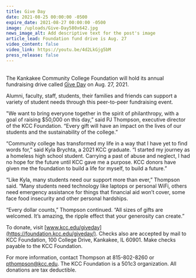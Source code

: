 ```yaml
---
title: Give Day
date: 2021-08-25 00:00:00 -0500
expire_date: 2021-08-27 00:00:00 -0500
image: /uploads/Give-Day580x642.jpg
news_image_alt: Add descriptive text for the post's image
article_lead: Foundation fund drive is Aug. 27
video_content: false
video_link: https://youtu.be/4d2LkGjg5bM
press_release: false
---
```

<br>The Kankakee Community College Foundation will hold its annual fundraising drive called [Give Day](https://foundation.kcc.edu/giveday/) on Aug. 27, 2021.

Alumni, faculty, staff, students, their families and friends can support a variety of student needs through this peer-to-peer fundraising event.

"We want to bring everyone together in the spirit of philanthropy, with a goal of raising $50,000 on this day,” said PJ Thompson, executive director of the KCC Foundation. “Every gift will have an impact on the lives of our students and the sustainability of the college.”

“Community college has transformed my life in a way that I have yet to find words for,” said Kyla Brychta, a 2021 KCC graduate. “I started my journey as a homeless high school student. Carrying a past of abuse and neglect, I had no hope for the future until KCC gave me a purpose. KCC donors have given me the foundation to build a life for myself, to build a future.”

“Like Kyla, many students need our support more than ever,” Thompson said. “Many students need technology like laptops or personal WiFi, others need emergency assistance for things that financial aid won’t cover, some face food insecurity and other personal hardships.

“Every dollar counts,” Thompson continued. “All sizes of gifts are welcomed. It’s amazing, the ripple effect that your generosity can create.”

To donate, visit [www.kcc.edu/giveday](https://foundation.kcc.edu/giveday/). Checks also are accepted by mail to KCC Foundation, 100 College Drive, Kankakee, IL 60901. Make checks payable to the KCC Foundation.

For more information, contact Thompson at 815-802-8260 or [pthompson@kcc.edu](mailto:pthompson@kcc.edu). The KCC Foundation is a 501c3 organization. All donations are tax deductible.
